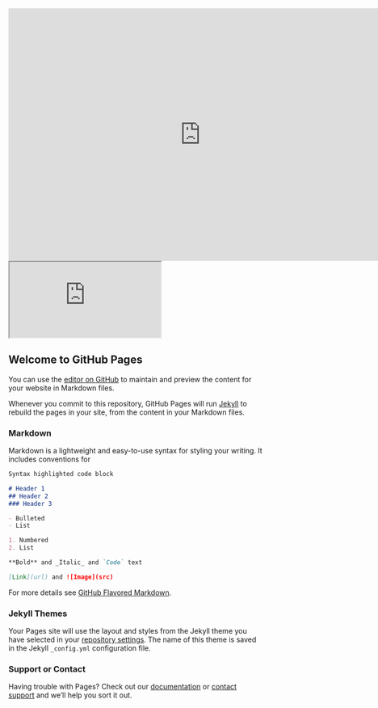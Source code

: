 
<iframe src="https://docs.google.com/forms/d/e/1FAIpQLSd1kS09MEOCPGHUmHkJ3ee6WtV3jKI1kkvLr8zw0wfJlI2MsA/viewform?embedded=true" width="760" height="500" frameborder="0" marginheight="0" marginwidth="0">Loading...</iframe>

<iframe src="https://docs.google.com/spreadsheets/d/1XRPijNd9s4xHihzvxZOMCzrJKRD4kOR4-CSVHI32o6k/pubhtml?widget=true&amp;headers=false"></iframe>




## Welcome to GitHub Pages

You can use the [editor on GitHub](https://github.com/sercandemo/marmarissatranc/edit/master/README.md) to maintain and preview the content for your website in Markdown files.

Whenever you commit to this repository, GitHub Pages will run [Jekyll](https://jekyllrb.com/) to rebuild the pages in your site, from the content in your Markdown files.

### Markdown

Markdown is a lightweight and easy-to-use syntax for styling your writing. It includes conventions for

```markdown
Syntax highlighted code block

# Header 1
## Header 2
### Header 3

- Bulleted
- List

1. Numbered
2. List

**Bold** and _Italic_ and `Code` text

[Link](url) and ![Image](src)
```

For more details see [GitHub Flavored Markdown](https://guides.github.com/features/mastering-markdown/).

### Jekyll Themes

Your Pages site will use the layout and styles from the Jekyll theme you have selected in your [repository settings](https://github.com/sercandemo/marmarissatranc/settings). The name of this theme is saved in the Jekyll `_config.yml` configuration file.

### Support or Contact

Having trouble with Pages? Check out our [documentation](https://help.github.com/categories/github-pages-basics/) or [contact support](https://github.com/contact) and we’ll help you sort it out.
